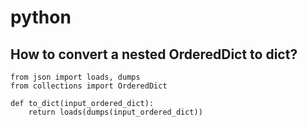 # python

## How to convert a nested OrderedDict to dict?
```
from json import loads, dumps
from collections import OrderedDict

def to_dict(input_ordered_dict):
    return loads(dumps(input_ordered_dict))
```
